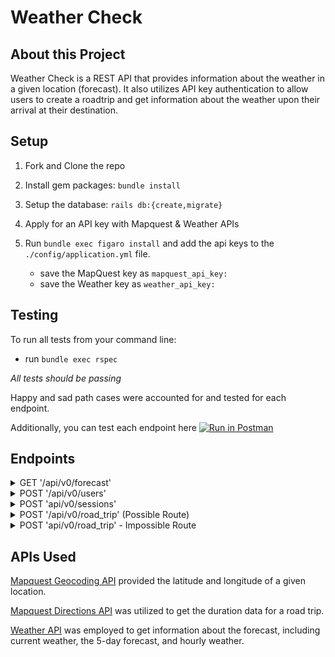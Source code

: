 # Weather Check

## About this Project

Weather Check is a REST API that provides information about the weather in a given location (forecast). It also utilizes API key authentication to allow users to create a roadtrip and get information about the weather upon their arrival at their destination.

## Setup

1. Fork and Clone the repo
2. Install gem packages: `bundle install`
3. Setup the database: `rails db:{create,migrate}`
4. Apply for an API key with Mapquest & Weather APIs
5. Run `bundle exec figaro install` and add the api keys to the `./config/application.yml` file.

    - save the MapQuest key as `mapquest_api_key:`
    - save the Weather key as `weather_api_key:`

## Testing
To run all tests from your command line:
 - run `bundle exec rspec`

 *All tests should be passing*
 
Happy and sad path cases were accounted for and tested for each endpoint.

Additionally, you can test each endpoint here [![Run in Postman](https://run.pstmn.io/button.svg)](https://app.getpostman.com/run-collection/26085409-1cb627ef-d500-4f6f-b849-9b655205c7ed?action=collection%2Ffork&collection-url=entityId%3D26085409-1cb627ef-d500-4f6f-b849-9b655205c7ed%26entityType%3Dcollection%26workspaceId%3Df402ed1d-531c-4451-ad21-b6367689bff9)

## Endpoints
<details>
<summary>GET '/api/v0/forecast'</summary>
<pre>
<code>
Request Params:
  location = (location)

Response:
  {
    "data": {
        "id": null,
        "type": "forecast",
        "attributes": {
            "current_weather": {
                "last_updated": "2023-04-25 08:15",
                "temperature": 71.1,
                "feels_like": 71.1,
                "humidity": 13,
                "uvi": 6,
                "visibility": 9,
                "condition": "Sunny",
                "icon": "cdn.weatherapi.com/weather/64x64/day/113.png"
            },
            "daily_weather": [
                {
                    "date": "2023-04-25",
                    "sunrise": "05:55 AM",
                    "sunset": "07:23 PM",
                    "max_temp": 85.3,
                    "min_temp": 61.3,
                    "condition": "Sunny",
                    "icon": "cdn.weatherapi.com/weather/64x64/day/113.png"
                },
                {
                    "date": "2023-04-26",
                    "sunrise": "05:54 AM",
                    "sunset": "07:24 PM",
                    "max_temp": 88.3,
                    "min_temp": 56.7,
                    "condition": "Sunny",
                    "icon": "cdn.weatherapi.com/weather/64x64/day/113.png"
                },
                {
                    "date": "2023-04-27",
                    "sunrise": "05:52 AM",
                    "sunset": "07:25 PM",
                    "max_temp": 94.8,
                    "min_temp": 60.3,
                    "condition": "Sunny",
                    "icon": "cdn.weatherapi.com/weather/64x64/day/113.png"
                },
                {
                    "date": "2023-04-28",
                    "sunrise": "05:51 AM",
                    "sunset": "07:26 PM",
                    "max_temp": 95,
                    "min_temp": 65.8,
                    "condition": "Sunny",
                    "icon": "cdn.weatherapi.com/weather/64x64/day/113.png"
                },
                {
                    "date": "2023-04-29",
                    "sunrise": "05:50 AM",
                    "sunset": "07:27 PM",
                    "max_temp": 95.2,
                    "min_temp": 63,
                    "condition": "Sunny",
                    "icon": "cdn.weatherapi.com/weather/64x64/day/113.png"
                }
            ],
            "hourly_weather": [
                {
                    "time": "00:00",
                    "temperature": 69.3,
                    "conditions": "Clear",
                    "icon": "cdn.weatherapi.com/weather/64x64/night/113.png"
                },
                {
                    "time": "01:00",
                    "temperature": 67.1,
                    "conditions": "Clear",
                    "icon": "cdn.weatherapi.com/weather/64x64/night/113.png"
                },
                {
                    "time": "02:00",
                    "temperature": 65.7,
                    "conditions": "Clear",
                    "icon": "cdn.weatherapi.com/weather/64x64/night/113.png"
                },
                {
                    "time": "03:00",
                    "temperature": 64.4,
                    "conditions": "Clear",
                    "icon": "cdn.weatherapi.com/weather/64x64/night/113.png"
                },
                {
                    "time": "04:00",
                    "temperature": 62.8,
                    "conditions": "Clear",
                    "icon": "cdn.weatherapi.com/weather/64x64/night/113.png"
                },
                {
                    "time": "05:00",
                    "temperature": 61.9,
                    "conditions": "Clear",
                    "icon": "cdn.weatherapi.com/weather/64x64/night/113.png"
                },
                {
                    "time": "06:00",
                    "temperature": 61.3,
                    "conditions": "Sunny",
                    "icon": "cdn.weatherapi.com/weather/64x64/day/113.png"
                },
                {
                    "time": "07:00",
                    "temperature": 65.1,
                    "conditions": "Sunny",
                    "icon": "cdn.weatherapi.com/weather/64x64/day/113.png"
                },
                {
                    "time": "08:00",
                    "temperature": 68.4,
                    "conditions": "Sunny",
                    "icon": "cdn.weatherapi.com/weather/64x64/day/113.png"
                },
                {
                    "time": "09:00",
                    "temperature": 70.3,
                    "conditions": "Sunny",
                    "icon": "cdn.weatherapi.com/weather/64x64/day/113.png"
                },
                {
                    "time": "10:00",
                    "temperature": 72.5,
                    "conditions": "Sunny",
                    "icon": "cdn.weatherapi.com/weather/64x64/day/113.png"
                },
                {
                    "time": "11:00",
                    "temperature": 74.8,
                    "conditions": "Sunny",
                    "icon": "cdn.weatherapi.com/weather/64x64/day/113.png"
                },
                {
                    "time": "12:00",
                    "temperature": 81.5,
                    "conditions": "Sunny",
                    "icon": "cdn.weatherapi.com/weather/64x64/day/113.png"
                },
                {
                    "time": "13:00",
                    "temperature": 82.6,
                    "conditions": "Sunny",
                    "icon": "cdn.weatherapi.com/weather/64x64/day/113.png"
                },
                {
                    "time": "14:00",
                    "temperature": 83.8,
                    "conditions": "Sunny",
                    "icon": "cdn.weatherapi.com/weather/64x64/day/113.png"
                },
                {
                    "time": "15:00",
                    "temperature": 84.9,
                    "conditions": "Sunny",
                    "icon": "cdn.weatherapi.com/weather/64x64/day/113.png"
                },
                {
                    "time": "16:00",
                    "temperature": 85.3,
                    "conditions": "Sunny",
                    "icon": "cdn.weatherapi.com/weather/64x64/day/113.png"
                },
                {
                    "time": "17:00",
                    "temperature": 84.2,
                    "conditions": "Sunny",
                    "icon": "cdn.weatherapi.com/weather/64x64/day/113.png"
                },
                {
                    "time": "18:00",
                    "temperature": 81.7,
                    "conditions": "Sunny",
                    "icon": "cdn.weatherapi.com/weather/64x64/day/113.png"
                },
                {
                    "time": "19:00",
                    "temperature": 76.5,
                    "conditions": "Sunny",
                    "icon": "cdn.weatherapi.com/weather/64x64/day/113.png"
                },
                {
                    "time": "20:00",
                    "temperature": 71.6,
                    "conditions": "Clear",
                    "icon": "cdn.weatherapi.com/weather/64x64/night/113.png"
                },
                {
                    "time": "21:00",
                    "temperature": 69.1,
                    "conditions": "Clear",
                    "icon": "cdn.weatherapi.com/weather/64x64/night/113.png"
                },
                {
                    "time": "22:00",
                    "temperature": 67.3,
                    "conditions": "Clear",
                    "icon": "cdn.weatherapi.com/weather/64x64/night/113.png"
                },
                {
                    "time": "23:00",
                    "temperature": 66.6,
                    "conditions": "Clear",
                    "icon": "cdn.weatherapi.com/weather/64x64/night/113.png"
                }
            ]
        }
    }
}
</code>
</pre>
</details>

<details>
<summary>POST '/api/v0/users'</summary>
<pre>
<code>
Request Body:
{
    "email": "dogood@gmail.com",
    "password": "awesome",
    "password_confirmation": "awesome"
}

Response:
{
    "data": {
        "id": "6",
        "type": "users",
        "attributes": {
            "email": "dogood@gmail.com",
            "api_key": "913cdfa4c724c60ef5d3f77482d0697c"
        }
    }
}
</code>
</pre>
</details>

<details>
<summary> POST 'api/v0/sessions'</summary>
<pre>
<code>
Request Body:
{
    "email": "dogood@gmail.com",
    "password": "awesome"
}

Response:
{
    "data": {
        "id": "6",
        "type": "users",
        "attributes": {
            "email": "dogood@gmail.com",
            "api_key": "913cdfa4c724c60ef5d3f77482d0697c"
        }
    }
}
</code>
</pre>
</details>

<details>
<summary>POST '/api/v0/road_trip' (Possible Route)</summary>
<pre>
<code>
Request Body:
{
    "origin": "Las Vegas, NV",
    "destination": "San Diego, CA",
    "api_key": "913cdfa4c724c60ef5d3f77482d0697c"
}

Response:
{
    "data": {
        "id": null,
        "type": "road_trip",
        "attributes": {
            "start_city": "Las Vegas, NV",
            "end_city": "San Diego, CA",
            "travel_time": "4h58m",
            "weather_at_eta": {
                "datetime": "2023-04-25 12:00",
                "temperature": 66.6,
                "condition": "Sunny"
            }
        }
    }
}
</code>
</pre>
</details>

<details>
<summary>POST 'api/v0/road_trip' - Impossible Route</summary>
<pre>
<code>
Request Body:
{
    "origin": "Las Vegas, NV",
    "destination": "Melbourne, AU",
    "api_key": "913cdfa4c724c60ef5d3f77482d0697c"
}

Response:
{
    "data": {
        "id": null,
        "type": "road_trip",
        "attributes": {
            "start_city": "Las Vegas, NV",
            "end_city": "Melbourne, AU",
            "travel_time": "impossible",
            "weather_at_eta": {}
        }
    }
}
</code>
</pre>
</details>

## APIs Used

[Mapquest Geocoding API](https://developer.mapquest.com/documentation/geocoding-api/) provided the latitude and longitude of a given location.

[Mapquest Directions API](https://developer.mapquest.com/documentation/directions-api/) was utilized to get the duration data for a road trip.

[Weather API](https://www.weatherapi.com/)
was employed to get information about the forecast, including current weather, the 5-day forecast, and hourly weather.

